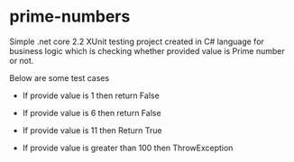 # prime-numbers
Simple .net core 2.2 XUnit testing project created in C# language for business logic which is checking whether provided value is Prime number or not.


Below are some test cases

- If provide value is 1 then return False

- If provide value is 6 then return False

- If provide value is 11 then Return True

- If provide value is greater than 100 then ThrowException

